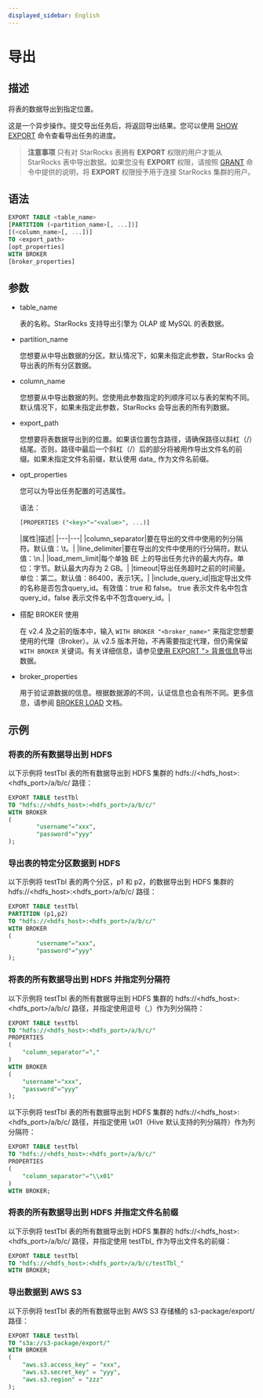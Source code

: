 ```yaml
---
displayed_sidebar: English
---
```


# 导出

## 描述

将表的数据导出到指定位置。

这是一个异步操作。提交导出任务后，将返回导出结果。您可以使用 [SHOW EXPORT](../../../sql-reference/sql-statements/data-manipulation/SHOW_EXPORT.md) 命令查看导出任务的进度。

> **注意事项**
> 只有对 StarRocks 表拥有 **EXPORT** 权限的用户才能从 StarRocks 表中导出数据。如果您没有 **EXPORT** 权限，请按照 [GRANT](../account-management/GRANT.md) 命令中提供的说明，将 **EXPORT** 权限授予用于连接 StarRocks 集群的用户。

## 语法

```SQL
EXPORT TABLE <table_name>
[PARTITION (<partition_name>[, ...])]
[(<column_name>[, ...])]
TO <export_path>
[opt_properties]
WITH BROKER
[broker_properties]
```

## 参数

- table_name

  表的名称。StarRocks 支持导出引擎为 OLAP 或 MySQL 的表数据。

- partition_name

  您想要从中导出数据的分区。默认情况下，如果未指定此参数，StarRocks 会导出表的所有分区数据。

- column_name

  您想要从中导出数据的列。您使用此参数指定的列顺序可以与表的架构不同。默认情况下，如果未指定此参数，StarRocks 会导出表的所有列数据。

- export_path

  您想要将表数据导出到的位置。如果该位置包含路径，请确保路径以斜杠（/）结尾。否则，路径中最后一个斜杠（/）后的部分将被用作导出文件名的前缀。如果未指定文件名前缀，默认使用 data_ 作为文件名前缀。

- opt_properties

  您可以为导出任务配置的可选属性。

  语法：

  ```SQL
  [PROPERTIES ("<key>"="<value>", ...)]
  ```

  |属性|描述|
|---|---|
  |column_separator|要在导出的文件中使用的列分隔符。默认值：\t。|
  |line_delimiter|要在导出的文件中使用的行分隔符。默认值：\n.|
  |load_mem_limit|每个单独 BE 上的导出任务允许的最大内存。单位：字节。默认最大内存为 2 GB。|
  |timeout|导出任务超时之前的时间量。单位：第二。默认值：86400，表示1天。|
  |include_query_id|指定导出文件的名称是否包含query_id。有效值：true 和 false。 true 表示文件名中包含query_id，false 表示文件名中不包含query_id。|

- 搭配 BROKER 使用

  在 v2.4 及之前的版本中，输入 `WITH BROKER "<broker_name>"` 来指定您想要使用的代理（Broker）。从 v2.5 版本开始，不再需要指定代理，但仍需保留 `WITH BROKER` 关键词。有关详细信息，请参见[使用 EXPORT \"> 背景信息](../../../unloading/Export.md#background-information)导出数据。

- broker_properties

  用于验证源数据的信息。根据数据源的不同，认证信息也会有所不同。更多信息，请参阅 [BROKER LOAD](../../../sql-reference/sql-statements/data-manipulation/BROKER_LOAD.md) 文档。

## 示例

### 将表的所有数据导出到 HDFS

以下示例将 testTbl 表的所有数据导出到 HDFS 集群的 hdfs://<hdfs_host>:<hdfs_port>/a/b/c/ 路径：

```SQL
EXPORT TABLE testTbl 
TO "hdfs://<hdfs_host>:<hdfs_port>/a/b/c/" 
WITH BROKER
(
        "username"="xxx",
        "password"="yyy"
);
```

### 导出表的特定分区数据到 HDFS

以下示例将 testTbl 表的两个分区，p1 和 p2，的数据导出到 HDFS 集群的 hdfs://<hdfs_host>:<hdfs_port>/a/b/c/ 路径：

```SQL
EXPORT TABLE testTbl
PARTITION (p1,p2) 
TO "hdfs://<hdfs_host>:<hdfs_port>/a/b/c/" 
WITH BROKER
(
        "username"="xxx",
        "password"="yyy"
);
```

### 将表的所有数据导出到 HDFS 并指定列分隔符

以下示例将 testTbl 表的所有数据导出到 HDFS 集群的 hdfs://<hdfs_host>:<hdfs_port>/a/b/c/ 路径，并指定使用逗号（,）作为列分隔符：

```SQL
EXPORT TABLE testTbl 
TO "hdfs://<hdfs_host>:<hdfs_port>/a/b/c/" 
PROPERTIES
(
    "column_separator"=","
) 
WITH BROKER
(
    "username"="xxx",
    "password"="yyy"
);
```

以下示例将 testTbl 表的所有数据导出到 HDFS 集群的 hdfs://<hdfs_host>:<hdfs_port>/a/b/c/ 路径，并指定使用 \x01（Hive 默认支持的列分隔符）作为列分隔符：

```SQL
EXPORT TABLE testTbl 
TO "hdfs://<hdfs_host>:<hdfs_port>/a/b/c/" 
PROPERTIES
(
    "column_separator"="\\x01"
) 
WITH BROKER;
```

### 将表的所有数据导出到 HDFS 并指定文件名前缀

以下示例将 testTbl 表的所有数据导出到 HDFS 集群的 hdfs://<hdfs_host>:<hdfs_port>/a/b/c/ 路径，并指定使用 testTbl_ 作为导出文件名的前缀：

```SQL
EXPORT TABLE testTbl 
TO "hdfs://<hdfs_host>:<hdfs_port>/a/b/c/testTbl_" 
WITH BROKER;
```

### 导出数据到 AWS S3

以下示例将 testTbl 表的所有数据导出到 AWS S3 存储桶的 s3-package/export/ 路径：

```SQL
EXPORT TABLE testTbl 
TO "s3a://s3-package/export/"
WITH BROKER
(
    "aws.s3.access_key" = "xxx",
    "aws.s3.secret_key" = "yyy",
    "aws.s3.region" = "zzz"
);
```
